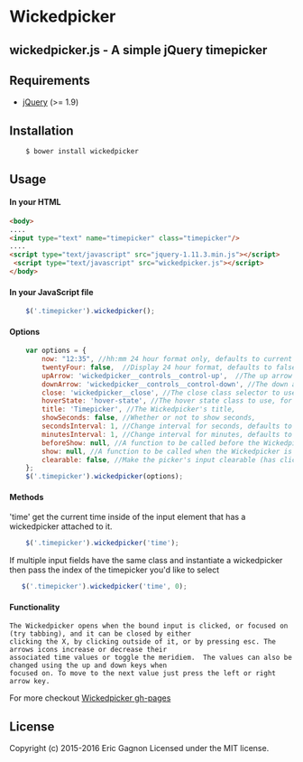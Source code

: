 # Wickedpicker

## wickedpicker.js - A simple jQuery timepicker

## Requirements

* [jQuery](http://jquery.com/download/) (>= 1.9)

## Installation
```shell
    $ bower install wickedpicker
```

## Usage

#### In your HTML
 ```html
 <body>
 ....
 <input type="text" name="timepicker" class="timepicker"/>
 ....
 <script type="text/javascript" src="jquery-1.11.3.min.js"></script>
  <script type="text/javascript" src="wickedpicker.js"></script>
 </body>
 ```

#### In your JavaScript file
 ```javascript
     $('.timepicker').wickedpicker();
 ```

#### Options
```javascript
    var options = {
        now: "12:35", //hh:mm 24 hour format only, defaults to current time
        twentyFour: false,  //Display 24 hour format, defaults to false
        upArrow: 'wickedpicker__controls__control-up',  //The up arrow class selector to use, for custom CSS
        downArrow: 'wickedpicker__controls__control-down', //The down arrow class selector to use, for custom CSS
        close: 'wickedpicker__close', //The close class selector to use, for custom CSS
        hoverState: 'hover-state', //The hover state class to use, for custom CSS
        title: 'Timepicker', //The Wickedpicker's title,
        showSeconds: false, //Whether or not to show seconds,
        secondsInterval: 1, //Change interval for seconds, defaults to 1,
        minutesInterval: 1, //Change interval for minutes, defaults to 1
        beforeShow: null, //A function to be called before the Wickedpicker is shown
        show: null, //A function to be called when the Wickedpicker is shown
        clearable: false, //Make the picker's input clearable (has clickable "x")
    };
    $('.timepicker').wickedpicker(options);
```

#### Methods

'time' get the current time inside of the input element that has a wickedpicker attached to it.
```javascript
    $('.timepicker').wickedpicker('time');
```

  If multiple input fields have the same class and instantiate a wickedpicker then pass the index of the timepicker
  you'd like to select
 ```javascript
    $('.timepicker').wickedpicker('time', 0);
 ```

#### Functionality
    The Wickedpicker opens when the bound input is clicked, or focused on (try tabbing), and it can be closed by either
    clicking the X, by clicking outside of it, or by pressing esc. The arrows icons increase or decrease their
    associated time values or toggle the meridiem.  The values can also be changed using the up and down keys when
    focused on. To move to the next value just press the left or right arrow key.

For more checkout
[Wickedpicker gh-pages](http://ericjgagnon.github.io/wickedpicker/)

## License

 Copyright (c) 2015-2016 Eric Gagnon Licensed under the MIT license.

